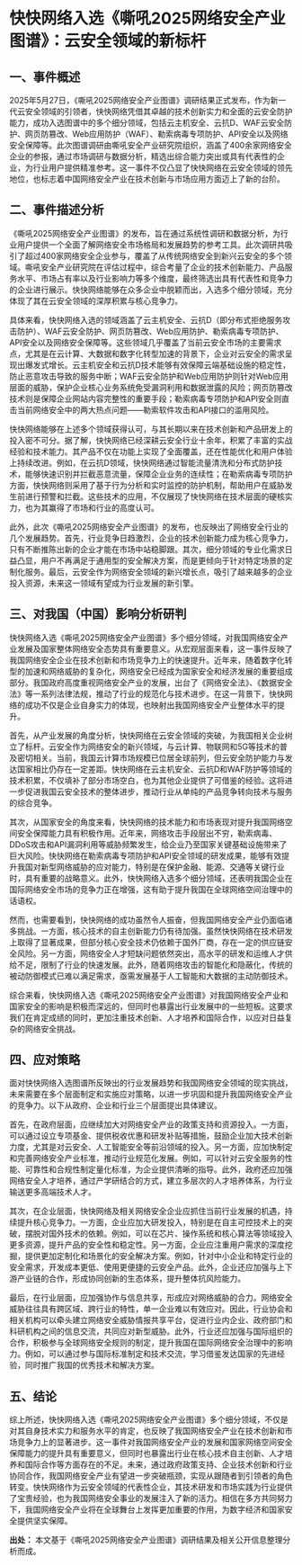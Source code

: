 # 快快网络入选《嘶吼2025网络安全产业图谱》：云安全领域的新标杆

## 一、事件概述

2025年5月27日，《嘶吼2025网络安全产业图谱》调研结果正式发布，作为新一代云安全领域的引领者，快快网络凭借其卓越的技术创新实力和全面的云安全防护能力，成功入选图谱中的多个细分领域，包括云主机安全、云抗D、WAF云安全防护、网页防篡改、Web应用防护（WAF）、勒索病毒专项防护、API安全以及网络安全保障等。此次图谱调研由嘶吼安全产业研究院组织，涵盖了400余家网络安全企业的参报，通过市场调研与数据分析，精选出综合能力突出或具有代表性的企业，为行业用户提供精准参考。这一事件不仅凸显了快快网络在云安全领域的领先地位，也标志着中国网络安全产业在技术创新与市场应用方面迈上了新的台阶。

## 二、事件描述分析

《嘶吼2025网络安全产业图谱》的发布，旨在通过系统性调研和数据分析，为行业用户提供一个全面了解网络安全市场格局和发展趋势的参考工具。此次调研共吸引了超过400家网络安全企业参与，覆盖了从传统网络安全到新兴云安全的多个领域。嘶吼安全产业研究院在评估过程中，综合考量了企业的技术创新能力、产品服务水平、市场占有率以及行业影响力等多个维度，最终筛选出具有代表性和竞争力的企业进行展示。快快网络能够在众多企业中脱颖而出，入选多个细分领域，充分体现了其在云安全领域的深厚积累与核心竞争力。

具体来看，快快网络入选的领域涵盖了云主机安全、云抗D（即分布式拒绝服务攻击防护）、WAF云安全防护、网页防篡改、Web应用防护、勒索病毒专项防护、API安全以及网络安全保障等。这些领域几乎覆盖了当前云安全市场的主要需求点，尤其是在云计算、大数据和数字化转型加速的背景下，企业对云安全的需求呈现出爆发式增长。云主机安全和云抗D技术能够有效保障云端基础设施的稳定性，防止恶意攻击导致的服务中断；WAF云安全防护和Web应用防护则针对Web应用层面的威胁，保护企业核心业务系统免受漏洞利用和数据泄露的风险；网页防篡改技术则是保障企业网站内容完整性的重要手段；勒索病毒专项防护和API安全则直击当前网络安全中的两大热点问题——勒索软件攻击和API接口的滥用风险。

快快网络能够在上述多个领域获得认可，与其长期以来在技术创新和产品研发上的投入密不可分。据了解，快快网络已经深耕云安全行业十余年，积累了丰富的实战经验和技术能力。其产品不仅在功能上实现了全面覆盖，还在性能优化和用户体验上持续改进。例如，在云抗D领域，快快网络通过智能流量清洗和分布式防护技术，能够快速识别并拦截恶意流量，保障企业业务的连续性；在勒索病毒专项防护方面，快快网络则采用了基于行为分析和实时监控的防护机制，帮助用户在威胁发生前进行预警和拦截。这些技术的应用，不仅展现了快快网络在技术层面的硬核实力，也为其赢得了市场和行业的高度认可。

此外，此次《嘶吼2025网络安全产业图谱》的发布，也反映出了网络安全行业的几个发展趋势。首先，行业竞争日趋激烈，企业的技术创新能力成为核心竞争力，只有不断推陈出新的企业才能在市场中站稳脚跟。其次，细分领域的专业化需求日益凸显，用户不再满足于通用型的安全解决方案，而是更倾向于针对特定场景的定制化服务。最后，云安全作为网络安全领域的新兴增长点，吸引了越来越多的企业投入资源，未来这一领域有望成为行业发展的新引擎。

## 三、对我国（中国）影响分析研判

快快网络入选《嘶吼2025网络安全产业图谱》多个细分领域，对我国网络安全产业发展及国家整体网络安全态势具有重要意义。从宏观层面来看，这一事件反映了我国网络安全企业在技术创新和市场竞争力上的快速提升。近年来，随着数字化转型的加速和网络威胁的复杂化，网络安全已经成为国家安全和经济发展的重要组成部分。我国政府高度重视网络安全产业的发展，出台了《网络安全法》、《数据安全法》等一系列法律法规，推动了行业的规范化与技术进步。在这一背景下，快快网络的成功不仅是企业自身实力的体现，也映射出我国网络安全产业整体水平的提升。

首先，从产业发展的角度分析，快快网络在云安全领域的突破，为我国相关企业树立了标杆。云安全作为网络安全的新兴领域，与云计算、物联网和5G等技术的普及密切相关。当前，我国云计算市场规模已位居全球前列，但云安全防护能力与发达国家相比仍存在一定差距。快快网络在云主机安全、云抗D和WAF防护等领域的技术积累，不仅填补了部分市场空白，也为其他企业提供了可借鉴的经验。这将进一步促进我国云安全技术的整体进步，推动行业从单纯的产品竞争转向技术与服务的综合竞争。

其次，从国家安全的角度来看，快快网络的技术能力和市场表现对提升我国网络空间安全保障能力具有积极作用。近年来，网络攻击手段层出不穷，勒索病毒、DDoS攻击和API漏洞利用等威胁频繁发生，给企业乃至国家关键基础设施带来了巨大风险。快快网络在勒索病毒专项防护和API安全领域的研发成果，能够有效提升我国对新型网络威胁的应对能力，特别是在保护金融、能源、交通等关键行业时，具有重要的战略意义。此外，快快网络入选多个细分领域，还表明我国企业在国际网络安全市场的竞争力正在增强，这有助于提升我国在全球网络空间治理中的话语权。

然而，也需要看到，快快网络的成功虽然令人振奋，但我国网络安全产业仍面临诸多挑战。一方面，核心技术的自主创新能力仍有待加强。虽然快快网络在技术研发上取得了显著成果，但部分核心安全技术仍依赖于国外厂商，存在一定的供应链安全风险。另一方面，网络安全人才短缺问题依然突出，高水平的研发和运维人才供给不足，限制了行业的快速发展。此外，随着网络攻击的智能化和隐蔽化，传统的被动防御模式已难以满足需求，亟需发展基于人工智能和大数据的主动防御技术。

综合来看，快快网络入选《嘶吼2025网络安全产业图谱》对我国网络安全产业和国家安全的影响是积极而深远的，但同时也暴露出行业发展中的一些短板。这要求我们在肯定成绩的同时，更加注重技术创新、人才培养和国际合作，以应对日益复杂的网络安全挑战。

## 四、应对策略

面对快快网络入选图谱所反映出的行业发展趋势和我国网络安全领域的现实挑战，未来需要在多个层面制定和实施应对策略，以进一步巩固和提升我国网络安全产业的竞争力。以下从政府、企业和行业三个层面提出具体建议。

首先，在政府层面，应继续加大对网络安全产业的政策支持和资源投入。一方面，可以通过设立专项基金、提供税收优惠和研发补贴等措施，鼓励企业加大技术创新力度，尤其是对云安全、人工智能安全等前沿领域的投入。另一方面，应加快制定和完善网络安全产业标准，推动行业规范化发展。例如，可以针对云安全服务的性能、可靠性和合规性制定量化标准，为企业提供清晰的指导。此外，政府还应加强网络安全人才培养，通过产学研结合的方式，建立多层次的人才培养体系，为行业输送更多高端技术人才。

其次，在企业层面，快快网络及相关网络安全企业应抓住当前行业发展的机遇，持续提升核心竞争力。一方面，企业应加大研发投入，特别是在自主可控技术上的突破，摆脱对国外技术的依赖。例如，可以在芯片、操作系统和核心算法等领域投入更多资源，提升产品的安全性和稳定性。另一方面，企业应注重用户需求的深度挖掘，提供更加定制化和场景化的安全解决方案。例如，针对中小企业和特定行业的安全需求，开发成本更低、使用更便捷的云安全产品。此外，企业还应加强与上下游产业链的合作，形成协同创新的生态体系，提升整体抗风险能力。

最后，在行业层面，应加强协作与信息共享，形成应对网络威胁的合力。网络安全威胁往往具有跨区域、跨行业的特性，单一企业难以有效应对。因此，行业协会和相关机构可以牵头建立网络安全威胁情报共享平台，促进行业内企业、政府部门和科研机构之间的信息交流，共同应对新型威胁。此外，行业还应加强与国际组织的合作，积极参与全球网络安全规则的制定，提升我国在国际网络安全治理中的影响力。例如，可以通过参与国际标准制定和技术交流，学习借鉴发达国家的先进经验，同时推广我国的优秀技术和解决方案。

## 五、结论

综上所述，快快网络入选《嘶吼2025网络安全产业图谱》多个细分领域，不仅是对其自身技术实力和服务水平的肯定，也反映了我国网络安全产业在技术创新和市场竞争力上的显著进步。这一事件对我国网络安全产业的发展和国家网络空间安全保障能力的提升具有重要意义，但同时也暴露出行业在核心技术自主创新、人才培养和国际合作等方面存在的不足。未来，通过政府政策支持、企业技术创新和行业协同合作，我国网络安全产业有望进一步突破瓶颈，实现从跟随者到引领者的角色转变。快快网络作为云安全领域的代表性企业，其技术研发和市场实践为行业提供了宝贵经验，也为我国网络安全事业的发展注入了新的活力。相信在多方共同努力下，我国网络安全产业将在全球舞台上发挥更加重要的作用，为数字经济和国家安全提供坚实保障。

**出处：** 本文基于《嘶吼2025网络安全产业图谱》调研结果及相关公开信息整理分析而成。